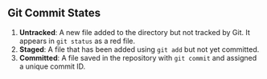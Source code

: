 ## Git Commit States

1. **Untracked**: A new file added to the directory but not tracked by Git. It appears in `git status` as a red file.
2. **Staged**: A file that has been added using `git add` but not yet committed.
3. **Committed**: A file saved in the repository with `git commit` and assigned a unique commit ID.
